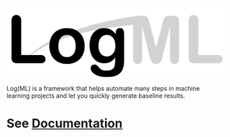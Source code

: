 
![LogMl](manual/docs/img/logml.png)

Log(ML) is a framework that helps automate many steps in machine learning projects and let you quickly generate baseline results.

# See [Documentation](https://astrazeneca-ngs.github.io/LogMl/)
